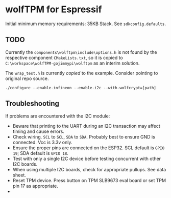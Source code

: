 # wolfTPM for Espressif

Initial minimum memory requirements: 35KB Stack. See `sdkconfig.defaults`.

## TODO

Currently the `components\wolftpm\include\options.h` is not found by the respective component `CMakeLists.txt`, 
so it is copied to `C:\workspace\wolfTPM-gojimmypi\wolftpm` as an interim solution.

The `wrap_test.h` is currently _copied_ to the example. Consider pointing to original repo source.

```
./configure --enable-infineon --enable-i2c --with-wolfcrypt=[path]
```

## Troubleshooting

If problems are encountered with the I2C module:

- Beware that printing to the UART during an I2C transaction may affect timing and cause errors.
- Check wiring. `SCL` to `SCL`, `SDA` to `SDA`. Probably best to ensure GND is connected. Vcc is 3.3v only.
- Ensure the proper pins are connected on the ESP32. SCL default is `GPIO 19`;  SDA default is `GPIO 18`.
- Test with only a single I2C device before testing concurrent with other I2C boards.
- When using multiple I2C boards, check for appropriate pullups. See data sheet.
- Reset TPM device. Press button on TPM SLB9673 eval board or set TPM pin 17 as appropriate.
- 